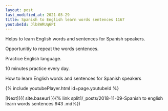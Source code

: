 ```yaml
---
layout: post
last_modified_at: 2021-03-29
title: Spanish to English learn words sentences 1167 
youtubeId: Jlb8WRUq6PI
---
```

 
 
Helps to learn English words and sentences for Spanish speakers.

Opportunitiy to repeat the words sentences. 

Practice English language. 
 
10 minutes practice every day. 
 
How to learn English words and sentences for Spanish speakers 
 
{% include youtubePlayer.html id=page.youtubeId %}
 
 
[Next]({{ site.baseurl }}{% link  split1/_posts/2018-11-09-Spanish to english learn words sentences 943 .md%})
 
